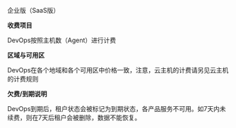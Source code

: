 企业版（SaaS版）

**收费项目**

DevOps按照主机数（Agent）进行计费

**区域与可用区**

DevOps在各个地域和各个可用区中价格一致，注意，云主机的计费请另见云主机的计费规则

**欠费/到期说明**

DevOps到期后，租户状态会被标记为到期状态，各产品服务不可用。如7天内未续费，则在7天后租户会被删除，数据不能恢复。
